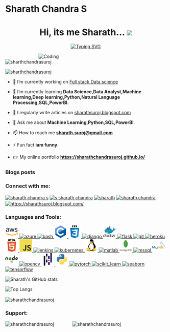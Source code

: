 # Sharath Chandra S
<h1 align="center">Hi, its me Sharath... <img src="https://media.giphy.com/media/hvRJCLFzcasrR4ia7z/giphy.gif" width="35"></h1>

<!-- Typing SVG with Text -->
<p align="center">
  <a href="https://github.com/DenverCoder1/readme-typing-svg">
    <img src="https://readme-typing-svg.herokuapp.com?lines=Data+Science+Enthusiast;Data+Analyst;MMachine+Learning|Deep+Learning|Python|SQL|Power+BI|GenerativeAI;Focused+Learner;Always%20learning%20new%20things&center=true&width=500&height=50" alt="Typing SVG">
  </a>
</p>

<!--
[![MasterHead](https://firebasestorage.googleapis.com/v0/b/flexi-coding.appspot.com/o/dempgi7-520f8d5f-63d4-4453-8822-dbc149ae27f8.gif?alt=media&token=91c0c7b2-93c3-4029-b011-1a8703c5730d)](https://sharathchandrasuroj.io)

<img src="https://user-images.githubusercontent.com/74038190/238353480-219bcc70-f5dc-466b-9a60-29653d8e8433.gif" alt="sharathchandra" style="width:720px;height:480px;">>


<h1 align="center">Hi 👋, I'm Sharath...</h1>
<h3 align="center">Machine Learning Engineer</h3>
//-->
<!--
//-->

<img align="right" alt="Coding" width="400" src="https://cdn.dribbble.com/users/1162077/screenshots/3848914/programmer.gif">


<p align="left"> <img src="https://komarev.com/ghpvc/?username=sharthchandrasuroj&label=Profile%20views&color=0e75b6&style=flat" alt="sharthchandrasuroj" /> </p>

<p align="left"> <a href="https://github.com/ryo-ma/github-profile-trophy"><img src="https://github-profile-trophy.vercel.app/?username=sharthchandrasuroj" alt="sharthchandrasuroj" /></a> </p>

- 🔭 I’m currently working on [Full stack Data science](https://github.com/sharathchandrasuroj/Fullstack_Data_Science)

- 🌱 I’m currently learning **Data Science,Data Analyst,Machine learning,Deep learning,Python,Natural Language Processing,SQL,PowerBI**.

- 📝 I regularly write articles on [sharathsuroj.blogspot.com](sharathsuroj.blogspot.com)

- 💬 Ask me about **Machine Learning,Python,SQL,PowerBI**.

- 📫 How to reach me **sharath.suroj@gmail.com**

- ⚡ Fun fact **iam funny**.
- 👉 My online portfolio **https://sharathchandrasuroj.github.io/**

### Blogs posts
<!-- BLOG-POST-LIST:START -->


<h3 align="left">Connect with me:</h3>
<p align="left">
<a href="https://linkedin.com/in/sharath chandra s" target="blank"><img align="center" src="https://raw.githubusercontent.com/rahuldkjain/github-profile-readme-generator/master/src/images/icons/Social/linked-in-alt.svg" alt="sharath chandra s" height="30" width="40" /></a>
<a href="https://kaggle.com/s sharath chandra" target="blank"><img align="center" src="https://raw.githubusercontent.com/rahuldkjain/github-profile-readme-generator/master/src/images/icons/Social/kaggle.svg" alt="s sharath chandra" height="30" width="40" /></a>
<a href="https://fb.com/sharath" target="blank"><img align="center" src="https://raw.githubusercontent.com/rahuldkjain/github-profile-readme-generator/master/src/images/icons/Social/facebook.svg" alt="sharath" height="30" width="40" /></a>
<a href="https://www.youtube.com/c/sharath chandra" target="blank"><img align="center" src="https://raw.githubusercontent.com/rahuldkjain/github-profile-readme-generator/master/src/images/icons/Social/youtube.svg" alt="sharath chandra" height="30" width="40" /></a>
<a href="/https://sharathsuroj.blogspot.com/" target="blank"><img align="center" src="https://raw.githubusercontent.com/rahuldkjain/github-profile-readme-generator/master/src/images/icons/Social/rss.svg" alt="https://sharathsuroj.blogspot.com/" height="30" width="40" /></a>
</p>
<!-- BLOG-POST-LIST:END -->

<h3 align="left">Languages and Tools:</h3>
<p align="left">  <a href="https://aws.amazon.com" target="_blank" rel="noreferrer"> <img src="https://raw.githubusercontent.com/devicons/devicon/master/icons/amazonwebservices/amazonwebservices-original-wordmark.svg" alt="aws" width="40" height="40"/> </a> <a href="https://azure.microsoft.com/en-in/" target="_blank" rel="noreferrer"> <img src="https://www.vectorlogo.zone/logos/microsoft_azure/microsoft_azure-icon.svg" alt="azure" width="40" height="40"/> </a> <a href="https://www.gnu.org/software/bash/" target="_blank" rel="noreferrer"> <img src="https://www.vectorlogo.zone/logos/gnu_bash/gnu_bash-icon.svg" alt="bash" width="40" height="40"/> </a> <a href="https://www.cprogramming.com/" target="_blank" rel="noreferrer"> <img src="https://raw.githubusercontent.com/devicons/devicon/master/icons/c/c-original.svg" alt="c" width="40" height="40"/> </a> <a href="https://www.w3schools.com/css/" target="_blank" rel="noreferrer"> <img src="https://raw.githubusercontent.com/devicons/devicon/master/icons/css3/css3-original-wordmark.svg" alt="css3" width="40" height="40"/> </a> <a href="https://www.djangoproject.com/" target="_blank" rel="noreferrer"> <img src="https://cdn.worldvectorlogo.com/logos/django.svg" alt="django" width="40" height="40"/> </a> <a href="https://www.docker.com/" target="_blank" rel="noreferrer"> <img src="https://raw.githubusercontent.com/devicons/devicon/master/icons/docker/docker-original-wordmark.svg" alt="docker" width="40" height="40"/> </a> <a href="https://flask.palletsprojects.com/" target="_blank" rel="noreferrer"> <img src="https://www.vectorlogo.zone/logos/pocoo_flask/pocoo_flask-icon.svg" alt="flask" width="40" height="40"/> </a> <a href="https://git-scm.com/" target="_blank" rel="noreferrer"> <img src="https://www.vectorlogo.zone/logos/git-scm/git-scm-icon.svg" alt="git" width="40" height="40"/>  <a href="https://heroku.com" target="_blank" rel="noreferrer"> <img src="https://www.vectorlogo.zone/logos/heroku/heroku-icon.svg" alt="heroku" width="40" height="40"/> </a> <a href="https://www.w3.org/html/" target="_blank" rel="noreferrer"> <img src="https://raw.githubusercontent.com/devicons/devicon/master/icons/html5/html5-original-wordmark.svg" alt="html5" width="40" height="40"/> </a> <a href="https://developer.mozilla.org/en-US/docs/Web/JavaScript" target="_blank" rel="noreferrer"> <img src="https://raw.githubusercontent.com/devicons/devicon/master/icons/javascript/javascript-original.svg" alt="javascript" width="40" height="40"/> </a> <a href="https://www.jenkins.io" target="_blank" rel="noreferrer"> <img src="https://www.vectorlogo.zone/logos/jenkins/jenkins-icon.svg" alt="jenkins" width="40" height="40"/> </a> <a href="https://kubernetes.io" target="_blank" rel="noreferrer"> <img src="https://www.vectorlogo.zone/logos/kubernetes/kubernetes-icon.svg" alt="kubernetes" width="40" height="40"/> </a> <a href="https://www.linux.org/" target="_blank" rel="noreferrer"> <img src="https://raw.githubusercontent.com/devicons/devicon/master/icons/linux/linux-original.svg" alt="linux" width="40" height="40"/> </a> <a href="https://www.mathworks.com/" target="_blank" rel="noreferrer"> <img src="https://upload.wikimedia.org/wikipedia/commons/2/21/Matlab_Logo.png" alt="matlab" width="40" height="40"/> </a> <a href="https://www.mongodb.com/" target="_blank" rel="noreferrer"> <img src="https://raw.githubusercontent.com/devicons/devicon/master/icons/mongodb/mongodb-original-wordmark.svg" alt="mongodb" width="40" height="40"/> </a> <a href="https://www.microsoft.com/en-us/sql-server" target="_blank" rel="noreferrer"> <img src="https://www.svgrepo.com/show/303229/microsoft-sql-server-logo.svg" alt="mssql" width="40" height="40"/> </a> <a href="https://www.mysql.com/" target="_blank" rel="noreferrer"> <img src="https://raw.githubusercontent.com/devicons/devicon/master/icons/mysql/mysql-original-wordmark.svg" alt="mysql" width="40" height="40"/> </a> <a href="https://nodejs.org" target="_blank" rel="noreferrer"> <img src="https://raw.githubusercontent.com/devicons/devicon/master/icons/nodejs/nodejs-original-wordmark.svg" alt="nodejs" width="40" height="40"/> </a> <a href="https://opencv.org/" target="_blank" rel="noreferrer"> <img src="https://www.vectorlogo.zone/logos/opencv/opencv-icon.svg" alt="opencv" width="40" height="40"/> </a> <a href="https://pandas.pydata.org/" target="_blank" rel="noreferrer"> <img src="https://raw.githubusercontent.com/devicons/devicon/2ae2a900d2f041da66e950e4d48052658d850630/icons/pandas/pandas-original.svg" alt="pandas" width="40" height="40"/> </a>  <a href="https://www.python.org" target="_blank" rel="noreferrer"> <img src="https://raw.githubusercontent.com/devicons/devicon/master/icons/python/python-original.svg" alt="python" width="40" height="40"/> </a> <a href="https://pytorch.org/" target="_blank" rel="noreferrer"> <img src="https://www.vectorlogo.zone/logos/pytorch/pytorch-icon.svg" alt="pytorch" width="40" height="40"/> </a> <a href="https://scikit-learn.org/" target="_blank" rel="noreferrer"> <img src="https://upload.wikimedia.org/wikipedia/commons/0/05/Scikit_learn_logo_small.svg" alt="scikit_learn" width="40" height="40"/> </a> <a href="https://seaborn.pydata.org/" target="_blank" rel="noreferrer"> <img src="https://seaborn.pydata.org/_images/logo-mark-lightbg.svg" alt="seaborn" width="40" height="40"/> </a> <a href="https://www.tensorflow.org" target="_blank" rel="noreferrer"> <img src="https://www.vectorlogo.zone/logos/tensorflow/tensorflow-icon.svg" alt="tensorflow" width="40" height="40"/> </a> </p>



![Sharath's GitHub stats](https://github-readme-stats.vercel.app/api?username=sharathchandrasuroj&show_icons=true&theme=tokyonight)

![Top Langs](https://github-readme-stats.vercel.app/api/top-langs/?username=sharathchandrasuroj&theme=tokyonight)

<p><img align="center" src="https://github-readme-streak-stats.herokuapp.com/?user=sharathchandrasuroj&&theme=tokyonight" alt="sharathchandrasuroj" /></p>






<!--

<p><img align="left" src="https://github-readme-stats.vercel.app/api/top-langs?username=sharthchandrasuroj&show_icons=true&locale=en&layout=compact" alt="sharthchandrasuroj" /></p>

<p>&nbsp;<img align="center" src="https://github-readme-stats.vercel.app/api?username=sharthchandrasuroj&show_icons=true&locale=en" alt="sharthchandrasuroj" /></p>

<p><img align="center" src="https://github-readme-streak-stats.herokuapp.com/?user=sharthchandrasuroj&" alt="sharthchandrasuroj" /></p>

//-->


<h3 align="left">Support:</h3>
<p><a href="https://www.buymeacoffee.com/sharathchandrasuroj"> <img align="left" src="https://cdn.buymeacoffee.com/buttons/v2/default-yellow.png" height="50" width="210" alt="sharathchandrasuroj" /></a><a href="https://ko-fi.com/sharathchandrasuroj"> <img align="left" src="https://cdn.ko-fi.com/cdn/kofi3.png?v=3" height="50" width="210" alt="sharathchandrasuroj" /></a></p><br><br>
